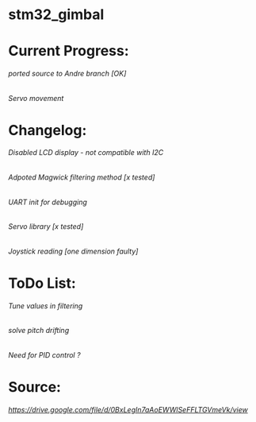 # stm32_gimbal

# Current Progress:
###### ported source to Andre branch [OK]
###### Servo movement

# Changelog:
###### Disabled LCD display - not compatible with I2C
###### Adpoted Magwick filtering method [x tested]
###### UART init for debugging
###### Servo library [x tested]
###### Joystick reading [one dimension faulty]

# ToDo List:
###### Tune values in filtering
###### solve pitch drifting
###### Need for PID control ?

# Source:
###### https://drive.google.com/file/d/0BxLegIn7aAoEWWlSeFFLTGVmeVk/view
